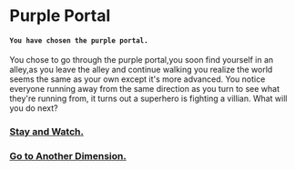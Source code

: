 # Purple Portal
#### `You have chosen the purple portal.`
You chose to go through the purple portal,you soon find yourself in an alley,as you leave the alley and continue walking you realize the world seems the same as your own except it's more advanced. You notice everyone running away from the same direction as you turn to see what they're running from, it turns out a superhero is fighting a villian. What will you do next?

### [Stay and Watch.](villian/stay-to-watch.md)
### [Go to Another Dimension.](medieval/another-dimension.md)
